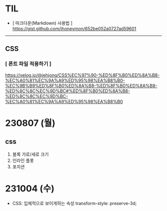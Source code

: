 # TIL
* [ 마크다운(Markdown) 사용법 ]   
 <https://gist.github.com/ihoneymon/652be052a0727ad59601>
---
## CSS
### [ 폰트 파일 적용하기 ]
<https://velog.io/@jehjong/CSS%EC%97%90-%ED%8F%B0%ED%8A%B8-%EC%A0%81%EC%9A%A9%ED%95%98%EA%B8%B0-%EC%9B%B9%ED%8F%B0%ED%8A%B8-%ED%8F%B0%ED%8A%B8-%ED%8C%8C%EC%9D%BC#%ED%8F%B0%ED%8A%B8-%ED%8C%8C%EC%9D%BC-%EC%A0%81%EC%9A%A9%ED%95%98%EA%B8%B0>


# 230807 (월)
## css
1. 블록 가로/세로 크기
2. 인라인 플롯
3. 포지션

# 231004 (수)

* CSS: 입체적으로 보이게하는 속성
    transform-style: preserve-3d;